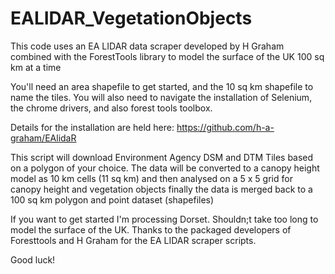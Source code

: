 # EALIDAR_VegetationObjects
This code uses an EA LIDAR data scraper developed by H Graham combined with the 
ForestTools library to model the surface of the UK 100 sq km at a time

You'll need an area shapefile to get started, and the 10 sq km shapefile to name the tiles. 
You will also need to navigate the installation of Selenium, the chrome drivers, and also forest tools toolbox.

Details for the installation are held here: https://github.com/h-a-graham/EAlidaR

This script will download Environment Agency DSM and DTM
Tiles based on a polygon of your choice. The data will be converted to a canopy height model
as 10 km cells (11 sq km) and then analysed on a 5 x 5 grid for canopy height and vegetation objects
finally the data is merged back to a 100 sq km polygon and point dataset (shapefiles)

If you want to get started I'm processing Dorset. Shouldn;t take too long to model the surface of the UK.
Thanks to the packaged developers of Foresttools and H Graham for the EA LIDAR scraper scripts.

Good luck!
